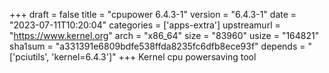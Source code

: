 +++
draft = false
title = "cpupower 6.4.3-1"
version = "6.4.3-1"
date = "2023-07-11T10:20:04"
categories = ['apps-extra']
upstreamurl = "https://www.kernel.org"
arch = "x86_64"
size = "83960"
usize = "164821"
sha1sum = "a331391e6809bdfe538ffda8235fc6dfb8ece93f"
depends = "['pciutils', 'kernel=6.4.3']"
+++
Kernel cpu powersaving tool